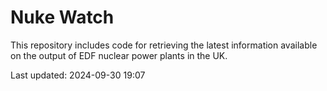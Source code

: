 # Nuke Watch

This repository includes code for retrieving the latest information available on the output of EDF nuclear power plants in the UK.

Last updated: 2024-09-30 19:07